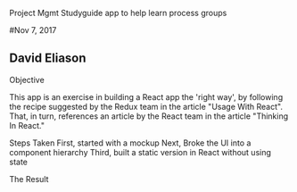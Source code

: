  Project Mgmt Studyguide
 app to help learn process groups

 #Nov 7, 2017
 ## David Eliason

Objective

This app is an exercise in building a React app the 'right way', by following the recipe suggested by the Redux team in the article "Usage With React". That, in turn, references an article by the React team in the article "Thinking In React." 

Steps Taken
First, started with a mockup
Next, Broke the UI into a component hierarchy
Third, built a static version in React without using state


The Result

